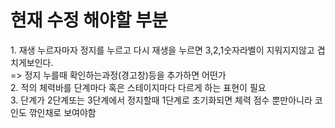 <h1>현재 수정 해야할 부분</h1>
1. 재생 누르자마자 정지를 누르고 다시 재생을 누르면 3,2,1숫자라벨이 지워지지않고 겹치게보인다.<br> => 정지 누를때 확인하는과정(경고창)등을 추가하면 어떤가
<br>
2. 적의 체력바를 단계마다 혹은 스테이지마다 다르게 하는 표현이 필요
<br>
3. 단계가 2단계또는 3단계에서 정지할때 1단계로 초기화되면 체력 점수 뿐만아니라 코인도 깎인채로 보여야함
